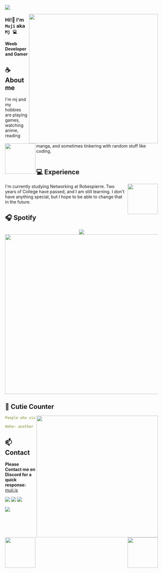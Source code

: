 <a href="https://github.com/mujicat/"><img src="https://raw.githubusercontent.com/mujicat/mujicat/main/img/yummy.gif"></a>

<div align="center">

</div>


<a href="https://discord.com/users/1035157898638139435"><img align="right" width="425" src="https://lanyard.kyrie25.me/api/1035157898638139435?imgStyle=square&gradient=e9d6d5-e9d6d5-f3b1b4-ffffff&bg=0d1117"></a>


### Hi!👋 I'm **`Muji`** aka `Mj 💻`

**Weeb Developer and Gamer** 

## **☕ About me**
<a href="https://github.com/mujicat"><img align="left" width="100" src="https://cdn.discordapp.com/attachments/1077108830862839848/1107004207468380240/105017051_p12.png"></a>
I'm mj and my hobbies are playing games, watching anime, reading manga, and sometimes tinkering with random stuff like coding.
<br><br>

## **💻 Experience**
<a href="https://github.com/Unknown-user-dev"><img align="right" width="100" src="https://cdn.discordapp.com/attachments/1077108830862839848/1107004173414830210/105017051_p9.png"></a>
I'm currently studying Networking at Robespierre. Two years of College have passed, and I am still learning. I don't have anything special, but I hope to be able to change that in the future.


## **🎧 Spotify**
<p align="center">
<a href="https://spotify-github-profile.vercel.app/api/view?uid=313rakwl6izaerayob7trim7cuma&redirect=true"><img src="https://spotify-github-profile.vercel.app/api/view?uid=313rakwl6izaerayob7trim7cuma&cover_image=true&theme=default&show_offline=true&background_color=0d11170&interchange=false&bar_color_cover=true"></a><a href="https://open.spotify.com/user/313rakwl6izaerayob7trim7cuma"><img width="525" src="https://spotify-recently-played-readme.vercel.app/api?user=313rakwl6izaerayob7trim7cuma"></a>
</p>

## **👻 Cutie Counter**
<a href="https://discord.com/users/1035157898638139435"><img align="right" width=400 src="https://moe-counter.glitch.me/get/@mujicat"></a>
<a href="https://github.com/mujicat"><img align="left" width="100" src="https://cdn.discordapp.com/attachments/1077108830862839848/1130676248843137035/105634085_p12.png"></a>

```yaml
People who visit my profile :3.

Hehe~ another cutie has been caught.
```
<!-- <br><br><br><br> -->
## **📫 Contact**
<a href="https://github.com/mujicat"><img align="right" width="100" src="https://cdn.discordapp.com/attachments/1077108830862839848/1107004133136945233/105017051_p3.png" /></a>
**Please Contact me on Discord for a quick response:** [muji.js](https://discord.com/users/1035157898638139435)


[![](https://img.shields.io/badge/Discord-7289DA?logo=discord&logoColor=white)](https://discord.com/users/921126770340683886)
[![](https://img.shields.io/badge/Steam-1a6a98?logo=steam&logoColor=white)](https://steamcommunity.com/id/muujicat)
[![](https://img.shields.io/badge/Mail-D14836?logo=gmail&logoColor=white)](mailto:me@posttuaglom.fun)

<a href="https://github.com/mujicat/"><img src="https://raw.githubusercontent.com/mujicat/mujicat/main/img/yummy.gif"></a>
